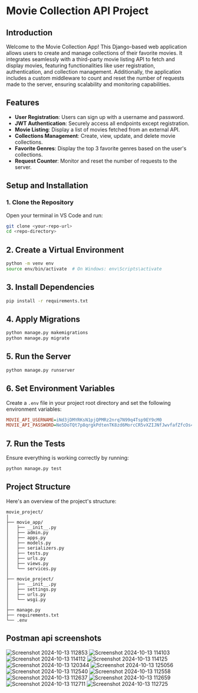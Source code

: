 # Movie Collection API Project

## Introduction
Welcome to the Movie Collection App! This Django-based web application allows users to create and manage collections of their favorite movies. It integrates seamlessly with a third-party movie listing API to fetch and display movies, featuring functionalities like user registration, authentication, and collection management. Additionally, the application includes a custom middleware to count and reset the number of requests made to the server, ensuring scalability and monitoring capabilities.

## Features
- **User Registration**: Users can sign up with a username and password.
- **JWT Authentication**: Securely access all endpoints except registration.
- **Movie Listing**: Display a list of movies fetched from an external API.
- **Collections Management**: Create, view, update, and delete movie collections.
- **Favorite Genres**: Display the top 3 favorite genres based on the user's collections.
- **Request Counter**: Monitor and reset the number of requests to the server.

## Setup and Installation

### 1. Clone the Repository
Open your terminal in VS Code and run:
```bash
git clone <your-repo-url>
cd <repo-directory>
```
## 2. Create a Virtual Environment
```bash
python -m venv env
source env/bin/activate  # On Windows: env\Scripts\activate
```
## 3. Install Dependencies
```bash
pip install -r requirements.txt
```
## 4. Apply Migrations
```bash
python manage.py makemigrations
python manage.py migrate
```
## 5. Run the Server
```bash
python manage.py runserver
```
## 6. Set Environment Variables
Create a `.env` file in your project root directory and set the following environment variables:

```ini
MOVIE_API_USERNAME=iNd3jDMYRKsN1pjQPMRz2nrq7N99q4Tsp9EY9cM0
MOVIE_API_PASSWORD=Ne5DoTQt7p8qrgkPdtenTK8zd6MorcCR5vXZIJNfJwvfafZfcOs4reyasVYddTyXCz9hcL5FGGIVxw3q02ibnBLhblivqQTp4BIC93LZHj4OppuHQUzwugcYu7TIC5H1
```
## 7. Run the Tests
Ensure everything is working correctly by running:

```bash
python manage.py test
```
## Project Structure
Here's an overview of the project's structure:
```
movie_project/
│
├── movie_app/
│   ├── __init__.py
│   ├── admin.py
│   ├── apps.py
│   ├── models.py
│   ├── serializers.py
│   ├── tests.py
│   ├── urls.py
│   ├── views.py
│   └── services.py
│
├── movie_project/
│   ├── __init__.py
│   ├── settings.py
│   ├── urls.py
│   └── wsgi.py
│
├── manage.py
├── requirements.txt
└── .env
```
## Postman api screenshots

![Screenshot 2024-10-13 112853](https://github.com/user-attachments/assets/cf5bdc60-7862-4e73-b0c7-fa6880e75dfc)
![Screenshot 2024-10-13 114103](https://github.com/user-attachments/assets/96ddd1e4-c533-497b-95fc-502ef66074b6)
![Screenshot 2024-10-13 114112](https://github.com/user-attachments/assets/60b80600-6cbe-4840-8596-3e8bfd2ba2e2)
![Screenshot 2024-10-13 114125](https://github.com/user-attachments/assets/c06099cf-4883-4a3c-a1e1-575292865b2a)
![Screenshot 2024-10-13 120344](https://github.com/user-attachments/assets/d0ec00ce-3a3e-4f83-b7ca-abc4e117c4d6)
![Screenshot 2024-10-13 125056](https://github.com/user-attachments/assets/a3c3f14f-189a-4977-a182-455dc034fca1)
![Screenshot 2024-10-13 112540](https://github.com/user-attachments/assets/ed42dcef-26a0-429b-ad67-8c31c463cfda)
![Screenshot 2024-10-13 112558](https://github.com/user-attachments/assets/d9540848-d32b-457d-bee6-cf95574bd71c)
![Screenshot 2024-10-13 112637](https://github.com/user-attachments/assets/2b33f5d0-6dbf-48e5-939e-f0cb55869762)
![Screenshot 2024-10-13 112659](https://github.com/user-attachments/assets/afdf74d3-f0ff-4fc8-b017-5f90fa7b468a)
![Screenshot 2024-10-13 112711](https://github.com/user-attachments/assets/1453387e-a36d-46eb-a6fe-6b61c7b4fa09)
![Screenshot 2024-10-13 112725](https://github.com/user-attachments/assets/b6ccf7e1-1432-4935-af83-e3baed3da861)

